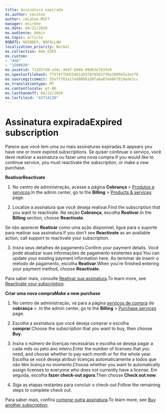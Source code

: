 ```yaml
---
title: Assinatura expirada
ms.author: cmcatee
author: cmcatee-MSFT
manager: mnirkhe
ms.date: 04/21/2020
ms.audience: Admin
ms.topic: article
ROBOTS: NOINDEX, NOFOLLOW
localization_priority: Normal
ms.collection: Adm_O365
ms.custom:
- "456"
- "1500020"
ms.assetid: 713d37dd-a34c-469f-b96b-99d63e793fe9
ms.openlocfilehash: f7574ff6855481a9378f8563735e380565a3ecf0
ms.sourcegitcommit: 55eff703a17e500681d8fa6a87eb067019ade3cc
ms.translationtype: MT
ms.contentlocale: pt-BR
ms.lasthandoff: 04/22/2020
ms.locfileid: "43714138"
---
```

# <a name="expired-subscription"></a><span data-ttu-id="8bfab-102">Assinatura expirada</span><span class="sxs-lookup"><span data-stu-id="8bfab-102">Expired subscription</span></span>

<span data-ttu-id="8bfab-103">Parece que você tem uma ou mais assinaturas expiradas.</span><span class="sxs-lookup"><span data-stu-id="8bfab-103">It appears you have one or more expired subscriptions.</span></span> <span data-ttu-id="8bfab-104">Se quiser continuar o serviço, você deve reativar a assinatura ou fazer uma nova compra.</span><span class="sxs-lookup"><span data-stu-id="8bfab-104">If you would like to continue service, you must reactivate the subscription, or make a new purchase.</span></span>
  
<span data-ttu-id="8bfab-105">**Reativar**</span><span class="sxs-lookup"><span data-stu-id="8bfab-105">**Reactivate**</span></span>
  
1. <span data-ttu-id="8bfab-106">No centro de administração, acesse a página **Cobrança** \> [Produtos e serviços](https://go.microsoft.com/fwlink/p/?linkid=842054).</span><span class="sxs-lookup"><span data-stu-id="8bfab-106">In the admin center, go to the **Billing** \> [Products & services](https://go.microsoft.com/fwlink/p/?linkid=842054) page.</span></span>

2. <span data-ttu-id="8bfab-107">Localize a assinatura que você deseja reativar.</span><span class="sxs-lookup"><span data-stu-id="8bfab-107">Find the subscription that you want to reactivate.</span></span> <span data-ttu-id="8bfab-108">Na seção **Cobrança**, escolha **Reativar**.</span><span class="sxs-lookup"><span data-stu-id="8bfab-108">In the **Billing** section, choose **Reactivate**.</span></span>

<span data-ttu-id="8bfab-109">Se não aparecer **Reativar** como uma ação disponível, ligue para o suporte para reativar sua assinatura.</span><span class="sxs-lookup"><span data-stu-id="8bfab-109">If you don't see **Reactivate** as an available action, call support to reactivate your subscription.</span></span>

3. <span data-ttu-id="8bfab-110">Insira seus detalhes de pagamento.</span><span class="sxs-lookup"><span data-stu-id="8bfab-110">Confirm your payment details.</span></span> <span data-ttu-id="8bfab-111">Você pode atualizar suas informações de pagamento existentes aqui.</span><span class="sxs-lookup"><span data-stu-id="8bfab-111">You can update your existing payment information here.</span></span> <span data-ttu-id="8bfab-112">Ao terminar de inserir o método de pagamento, escolha **Reativar**.</span><span class="sxs-lookup"><span data-stu-id="8bfab-112">When you're finished entering your payment method, choose **Reactivate**.</span></span>

<span data-ttu-id="8bfab-113">Para saber mais, consulte [Reativar sua assinatura](https://docs.microsoft.com/office365/admin/subscriptions-and-billing/reactivate-your-subscription).</span><span class="sxs-lookup"><span data-stu-id="8bfab-113">To learn more, see [Reactivate your subscription](https://docs.microsoft.com/office365/admin/subscriptions-and-billing/reactivate-your-subscription).</span></span>

<span data-ttu-id="8bfab-114">**Criar uma nova compra**</span><span class="sxs-lookup"><span data-stu-id="8bfab-114">**Make a new purchase**</span></span>
  
1. <span data-ttu-id="8bfab-115">No centro de administração, vá para a página [serviços de compra](https://go.microsoft.com/fwlink/p/?linkid=868433) de **cobrança** \> .</span><span class="sxs-lookup"><span data-stu-id="8bfab-115">In the admin center, go to the **Billing** \> [Purchase services](https://go.microsoft.com/fwlink/p/?linkid=868433) page.</span></span>

2. <span data-ttu-id="8bfab-116">Escolha a assinatura que você deseja comprar e escolha **comprar**.</span><span class="sxs-lookup"><span data-stu-id="8bfab-116">Choose the subscription that you want to buy, then choose **Buy**.</span></span>

3. <span data-ttu-id="8bfab-117">Insira o número de licenças necessárias e escolha se deseja pagar a cada mês ou pelo ano inteiro.</span><span class="sxs-lookup"><span data-stu-id="8bfab-117">Enter the number of licenses that you need, and choose whether to pay each month or for the whole year.</span></span> <span data-ttu-id="8bfab-118">Escolha se você deseja atribuir licenças automaticamente a todos que não têm licença no momento.</span><span class="sxs-lookup"><span data-stu-id="8bfab-118">Choose whether you want to automatically assign licenses to everyone who does not currently have a license.</span></span> <span data-ttu-id="8bfab-119">Em seguida, escolha **fazer check-out agora**.</span><span class="sxs-lookup"><span data-stu-id="8bfab-119">Then choose **Check out now**.</span></span>

4. <span data-ttu-id="8bfab-120">Siga as etapas restantes para concluir o check-out.</span><span class="sxs-lookup"><span data-stu-id="8bfab-120">Follow the remaining steps to complete check out.</span></span>

<span data-ttu-id="8bfab-121">Para saber mais, confira [comprar outra assinatura](https://docs.microsoft.com/office365/admin/subscriptions-and-billing/buy-another-subscription).</span><span class="sxs-lookup"><span data-stu-id="8bfab-121">To learn more, see [Buy another subscription](https://docs.microsoft.com/office365/admin/subscriptions-and-billing/buy-another-subscription).</span></span>